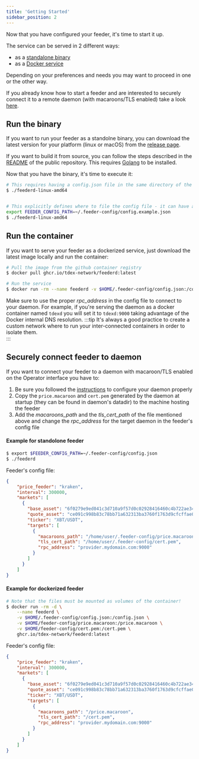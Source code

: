 ```yaml
---
title: 'Getting Started'
sidebar_position: 2
---
```


Now that you have configured your feeder, it's time to start it up.

The service can be served in 2 different ways:

- as a [standalone binary](#run-the-binary)
- as a [Docker service](#run-the-container)

Depending on your preferences and needs you may want to proceed in one or the other way.

If you already know how to start a feeder and are interested to securely connect it to a remote daemon (with macaroons/TLS enabled) take a look [here](#securely-connect-feeder-to-daemon).

## Run the binary

If you want to run your feeder as a standolne binary, you can download the latest version for your platform (linux or macOS) from the [release page](https://github.com/tdex-network/tdex-feeder/releases).

If you want to build it from source, you can follow the steps described in the [README](https://github.com/tdex-network/tdex-feeder#build-it-yourself) of the public repository. This requires [Golang](https://golang.org/doc/install) to be installed.

Now that you have the binary, it's time to execute it:

```sh
# This requires having a config.json file in the same directory of the binary
$ ./feederd-linux-amd64


# This explicitly defines where to file the config file - it can have a different name!
export FEEDER_CONFIG_PATH=~/.feeder-config/config.example.json
$ ./feederd-linux-amd64
```

## Run the container

If you want to serve your feeder as a dockerized service, just download the latest image locally and run the container:

```sh
# Pull the image from the github container registry
$ docker pull ghcr.io/tdex-network/feederd:latest

# Run the service
$ docker run -rm --name feederd -v $HOME/.feeder-config/config.json:/config.json --network <network_with_tdexd_running> -d ghcr.io/tdex-network/feederd:latest
```

Make sure to use the proper *rpc_address* in the config file to connect to your daemon. For example, if you're serving the daemon as a docker container named `tdexd` you will set it to `tdexd:9000` taking advantage of the Docker internal DNS resolution. 
:::tip
It's always a good practice to create a custom network where to run your inter-connected containers in order to isolate them.  
:::

## Securely connect feeder to daemon

If you want to connect your feeder to a daemon with macaroon/TLS enabled on the Operator interface you have to:

1. Be sure you followed the [instructions](../daemon/getting_started/run_prod.md) to configure your daemon properly
2. Copy the `price.macaroon` and `cert.pem` generated by the daemon at startup (they can be found in daemon's datadir) to the machine hosting the feeder
3. Add the *macaroons_path* and the *tls_cert_path* of the file mentioned above and change the *rpc_address* for the target daemon in the feeder's config file

#### Example for standolone feeder

```sh
$ export $FEEDER_CONFIG_PATH=~/.feeder-config/config.json
$ ./feederd
```

Feeder's config file:

```json
{
    "price_feeder": "kraken",
    "interval": 300000,
    "markets": [
      {
        "base_asset": "6f0279e9ed041c3d710a9f57d0c02928416460c4b722ae3457a11eec381c526d",
        "quote_asset": "ce091c998b83c78bb71a632313ba3760f1763d9cfcffae02258ffa9865a37bd2",
        "ticker": "XBT/USDT",
        "targets": [
          {
            "macaroons_path": "/home/user/.feeder-config/price.macaroon",
            "tls_cert_path": "/home/user/.feeder-config/cert.pem",
            "rpc_address": "provider.mydomain.com:9000"
          }
        ]
      }
    ]
}
```

#### Example for dockerized feeder

```sh
# Note that the files must be mounted as volumes of the container!
$ docker run -rm -d \
    --name feederd \
    -v $HOME/.feeder-config/config.json:/config.json \
    -v $HOME/feeder-config/price.macaroon:/price.macaroon \
    -v $HOME/feeder-config/cert.pem:/cert.pem \
    ghcr.io/tdex-network/feederd:latest
```

Feeder's config file:

```json
{
    "price_feeder": "kraken",
    "interval": 300000,
    "markets": [
      {
        "base_asset": "6f0279e9ed041c3d710a9f57d0c02928416460c4b722ae3457a11eec381c526d",
        "quote_asset": "ce091c998b83c78bb71a632313ba3760f1763d9cfcffae02258ffa9865a37bd2",
        "ticker": "XBT/USDT",
        "targets": [
          {
            "macaroons_path": "/price.macaroon",
            "tls_cert_path": "/cert.pem",
            "rpc_address": "provider.mydomain.com:9000"
          }
        ]
      }
    ]
}
```